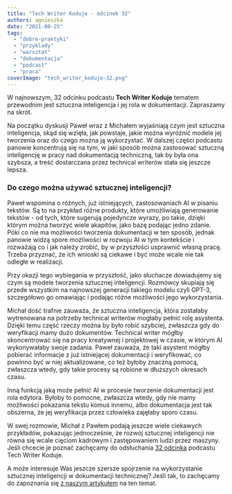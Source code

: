 ```yaml
---
title: "Tech Writer Koduje - odcinek 32"
authors: agnieszka
date: "2021-08-25"
tags:
  - "dobre-praktyki"
  - "przyklady"
  - "warsztat"
  - "dokumentacja"
  - "podcast"
  - "praca"
coverImage: "tech_writer_koduje-32.png"
---
```


W najnowszym, 32 odcinku podcastu **Tech Writer Koduje** tematem przewodnim jest
sztuczna inteligencja i jej rola w dokumentacji. Zapraszamy na skrót.

Na początku dyskusji Paweł wraz z Michałem wyjaśniają czym jest sztuczna
inteligencja, skąd się wzięła, jak powstaje, jakie można wyróżnić modele jej
tworzenia oraz do czego można ją wykorzystać. W dalszej części podcastu panowie
koncentrują się na tym, w jaki sposób można zastosować sztuczną inteligencję w
pracy nad dokumentacją techniczną, tak by była ona szybsza, a treść dostarczana
przez technical writerów stała się jeszcze lepsza.

### Do czego można używać sztucznej inteligencji?

Paweł wspomina o różnych, już istniejących, zastosowaniach AI w pisaniu tekstów.
Są to na przykład różne produkty, które umożliwiają generowanie tekstów - od
tych, które sugerują pojedyncze wyrazy, po takie, dzięki którym można tworzyć
wiele akapitów, jako bazę podając jedno zdanie. Póki co nie ma możliwości
tworzenia dokumentacji w ten sposób, jednak panowie widzą spore możliwości w
rozwoju AI w tym kontekście i rozważają co i jak należy zrobić, by w przyszłości
usprawnić własną pracę. Trzeba przyznać, że ich wnioski są ciekawe i być może
wcale nie tak odległe w realizacji.

Przy okazji tego wybiegania w przyszłość, jako słuchacze dowiadujemy się czym są
modele tworzenia sztucznej inteligencji. Rozmówcy skupiają się przede wszystkim
na najnowszej generacji takiego modelu czyli GPT-3, szczegółowo go omawiając i
podając różne możliwości jego wykorzystania.

Michał dość trafnie zauważa, że sztuczna inteligencja, która zostałaby
wytrenowana na potrzeby technical writerów mogłaby pełnić rolę asystenta. Dzięki
temu część rzeczy można by było robić szybciej, zwłaszcza gdy do weryfikacji
mamy dużo dokumentów. Technical writer mógłby skoncentrować się na pracy
kreatywnej i projektowej w czasie, w którym AI wykonywałaby swoje zadania. Paweł
zauważa, że taki asystent mógłby pobierać informacje z już istniejącej
dokumentacji i weryfikować, co powinno być w niej aktualizowane, co też byłoby
znaczną pomocą, zwłaszcza wtedy, gdy takie procesy są robione w dłuższych
okresach czasu.

Inną funkcją jaką może pełnić AI w procesie tworzenie dokumentacji jest rola
edytora. Byłoby to pomocne, zwłaszcza wtedy, gdy nie mamy możliwości pokazania
tekstu komuś innemu, albo dokumentacja jest tak obszerna, że jej weryfikacja
przez człowieka zajęłaby sporo czasu.

W swej rozmowie, Michał z Pawłem podają jeszcze wiele ciekawych przykładów,
pokazując jednocześnie, że rozwój sztucznej inteligencji nie równa się wcale
cięciom kadrowym i zastępowaniem ludzi przez maszyny. Jeśli chcecie je poznać
zachęcamy do odsłuchania
[32 odcinka](https://techwriterkoduje.pl/blog/2021/07/29/tech-writer-zatrudnia-asystenta)
podcastu Tech Writer Koduje.

A może interesuje Was jeszcze szersze spojrzenie na wykorzystanie sztucznej
inteligencji w dokumentacji technicznej? Jeśli tak, to zachęcamy do zapoznania
się
[z naszym artykułem](http://techwriter.pl/ai-i-ar-i-ich-zastosowanie-w-dokumentacji-technicznej/)
na ten temat.
